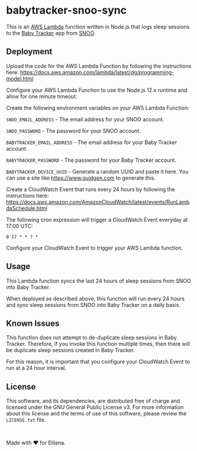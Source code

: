 # babytracker-snoo-sync

This is an [AWS Lambda](https://aws.amazon.com/lambda/) function written in Node.js that logs sleep sessions to the [Baby Tracker](https://apps.apple.com/app/appname/id779656557) app from [SNOO](https://happiestbaby.com/).


## Deployment

Upload the code for the AWS Lambda Function by following the instructions here: https://docs.aws.amazon.com/lambda/latest/dg/programming-model.html

Configure your AWS Lambda Function to use the Node.js 12.x runtime and allow for one minute timeout.

Create the following environment variables on your AWS Lambda Function:

`SNOO_EMAIL_ADDRESS` - The email address for your SNOO account.

`SNOO_PASSWORD` - The password for your SNOO account.

`BABYTRACKER_EMAIL_ADDRESS` - The email address for your Baby Tracker account.

`BABYTRACKER_PASSWORD` - The password for your Baby Tracker account.

`BABYTRACKER_DEVICE_UUID` - Generate a random UUID and paste it here. You can use a site like https://www.guidgen.com to generate this.

Create a CloudWatch Event that runs every 24 hours by following the instructions here: https://docs.aws.amazon.com/AmazonCloudWatch/latest/events/RunLambdaSchedule.html

The following cron expression will trigger a CloudWatch Event everyday at 17:00 UTC:

`0 17 * * ? *`

Configure your CloudWatch Event to trigger your AWS Lambda function.


## Usage

This Lambda function syncs the last 24 hours of sleep sessions from SNOO into Baby Tracker.

When deployed as described above, this function will run every 24 hours and sync sleep sessions from SNOO into Baby Tracker on a daily basis.


## Known Issues

This function does not attempt to de-duplicate sleep sessions in Baby Tracker. Therefore, if you invoke this function multiple times, then there will be duplicate sleep sessions created in Baby Tracker.

For this reason, it is important that you configure your CloudWatch Event to run at a 24 hour interval.


## License

This software, and its dependencies, are distributed free of charge and licensed under the GNU General Public License v3. For more information about this license and the terms of use of this software, please review the `LICENSE.txt` file.

&nbsp;

Made with ❤️ for Elliana.

